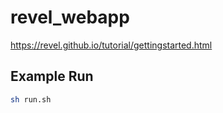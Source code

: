 # revel_webapp

https://revel.github.io/tutorial/gettingstarted.html

## Example Run
```sh
sh run.sh
```